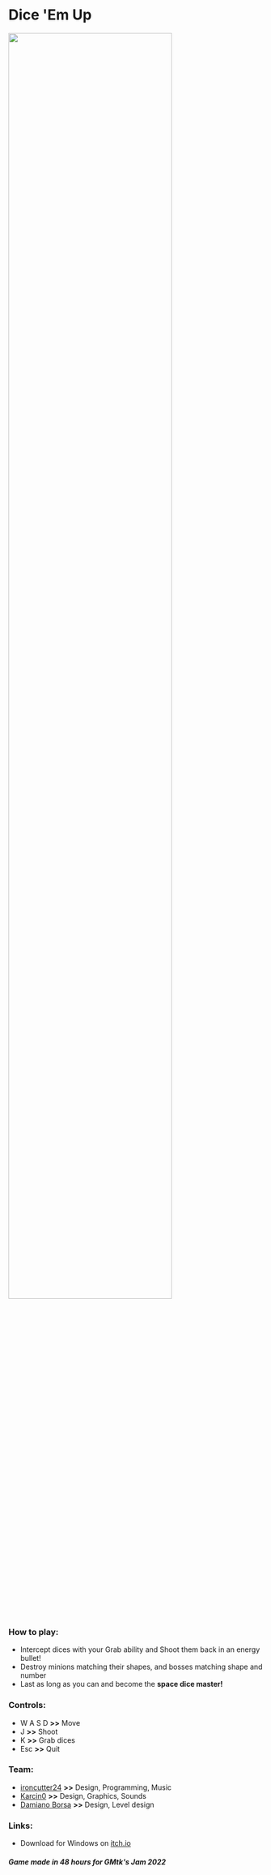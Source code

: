 # Dice 'Em Up


<img src="https://user-images.githubusercontent.com/33135141/179431494-e34138a1-dd73-4c76-9af0-b029829a85b2.jpg" width="80%">

### How to play:
- Intercept dices with your Grab ability and Shoot them back in an energy bullet!  
- Destroy minions matching their shapes, and bosses matching shape and number  
- Last as long as you can and become the **space dice master!**  

### Controls:
- W A S D **>>** Move  
- J **>>** Shoot  
- K **>>** Grab dices  
- Esc **>>** Quit

### Team:
- [ironcutter24](https://itch.io/profile/ironcutter24) **>>** Design, Programming, Music
- [Karcin0](https://itch.io/profile/karcin0) **>>** Design, Graphics, Sounds
- [Damiano Borsa](https://itch.io/profile/damianoborsa) **>>** Design, Level design

### Links:
- Download for Windows on [itch.io](https://ironcutter24.itch.io/dice-em-up)

##### Game made in 48 hours for GMtk's Jam 2022
